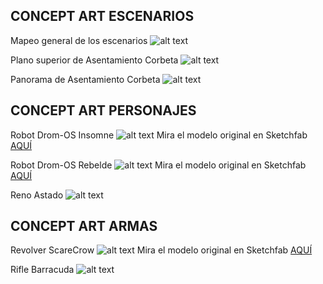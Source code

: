 ## CONCEPT ART ESCENARIOS
Mapeo general de los escenarios
![alt text](https://github.com/SchizoCat3D/Ampersand/blob/master/ConceptArt/Concept_Mapas.png "Logo Title Text 1")

Plano superior de Asentamiento Corbeta
![alt text](https://github.com/SchizoCat3D/Ampersand/blob/master/ConceptArt/Concept_AsentamientoCorbeta_05.png "Logo Title Text 1")

Panorama de Asentamiento Corbeta
![alt text](https://github.com/SchizoCat3D/Ampersand/blob/master/ConceptArt/Concept_AsentamientoCorbeta_04.png "Logo Title Text 1")

## CONCEPT ART PERSONAJES
Robot Drom-OS Insomne
![alt text](https://github.com/SchizoCat3D/Ampersand/blob/master/ConceptArt/Concept_DromOS_Insomne.png "Logo Title Text 1")
Mira el modelo original en Sketchfab [AQUÍ](https://sketchfab.com/models/ad1cc27936294e7798f7c9bda59ec2fa)

Robot Drom-OS Rebelde
![alt text](https://github.com/SchizoCat3D/Ampersand/blob/master/ConceptArt/Concept_DromOS_Rebel.png "Logo Title Text 1")
Mira el modelo original en Sketchfab [AQUÍ](https://sketchfab.com/models/db79cb446a0d453f84287d426117b031)

Reno Astado
![alt text](https://github.com/SchizoCat3D/Ampersand/blob/master/ConceptArt/Concept_Reno.png "Logo Title Text 1")

## CONCEPT ART ARMAS
Revolver ScareCrow
![alt text](https://github.com/SchizoCat3D/Ampersand/blob/master/ConceptArt/Concept_ScareCrow.png "Logo Title Text 1")
Mira el modelo original en Sketchfab [AQUÍ](https://sketchfab.com/models/cad46c123d214691b2e0fe25383a170c)

Rifle Barracuda
![alt text](https://github.com/SchizoCat3D/Ampersand/blob/master/ConceptArt/Concept_Barracuda_02.png "Logo Title Text 1")
